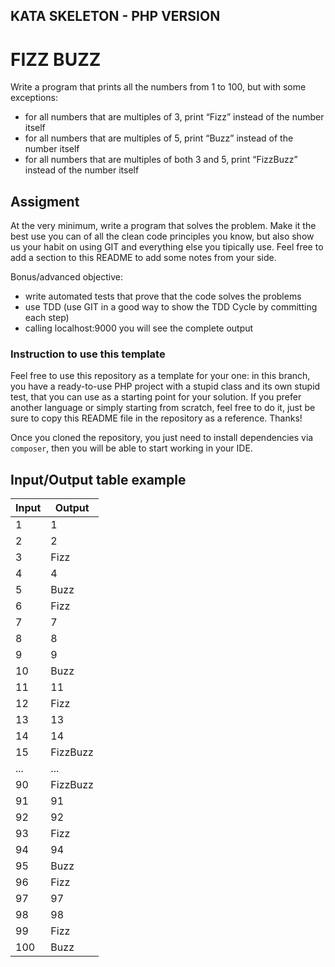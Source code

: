 ## KATA SKELETON - PHP VERSION

# FIZZ BUZZ

Write a program that prints all the numbers from 1 to 100, but with some exceptions: 
- for all numbers that are multiples of 3, print “Fizz” instead of the number itself
- for all numbers that are multiples of 5, print “Buzz” instead of the number itself
- for all numbers that are multiples of both 3 and 5, print “FizzBuzz” instead of the number itself

## Assigment

At the very minimum, write a program that solves the problem. Make it the best use you can of all the clean code principles you know, but also show us your habit on using GIT and everything else you tipically use. Feel free to add a section to this README to add some notes from your side. 

Bonus/advanced objective:
- write automated tests that prove that the code solves the problems
- use TDD (use GIT in a good way to show the TDD Cycle by committing each step)
- calling localhost:9000 you will see the complete output

### Instruction to use this template

Feel free to use this repository as a template for your one: in this branch, you have a ready-to-use PHP project with a stupid class and its own stupid test, that you can use as a starting point for your solution. If you prefer another language or simply starting from scratch, feel free to do it, just be sure to copy this README file in the repository as a reference. Thanks!

Once you cloned the repository, you just need to install dependencies via `composer`, then you will be able to start working in your IDE.

## Input/Output table example

| Input 	| Output 	|
|-------	|--------	|
| 1     	| 1      	|
| 2     	| 2      	|
| 3     	| Fizz   	|
| 4     	| 4      	|
| 5     	| Buzz   	|
| 6     	| Fizz   	|
| 7     	| 7     	|
| 8     	| 8     	|
| 9     	| 9   	  |
| 10     	| Buzz   	|
| 11     	| 11    	|
| 12     	| Fizz   	|
| 13     	| 13    	|
| 14     	| 14    	|
| 15     	| FizzBuzz|
| ...    	| ...     |
| 90     	| FizzBuzz|
| 91     	| 91      |
| 92     	| 92      |
| 93     	| Fizz    |
| 94    	| 94      |
| 95     	| Buzz    |
| 96     	| Fizz    |
| 97     	| 97      |
| 98     	| 98      |
| 99     	| Fizz    |
| 100    	| Buzz    |

